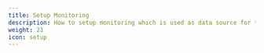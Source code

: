 ```yaml
---
title: Setup Monitoring
description: How to setup monitoring which is used as data source for the evalution of the quality gates. 
weight: 21
icon: setup
---
```

